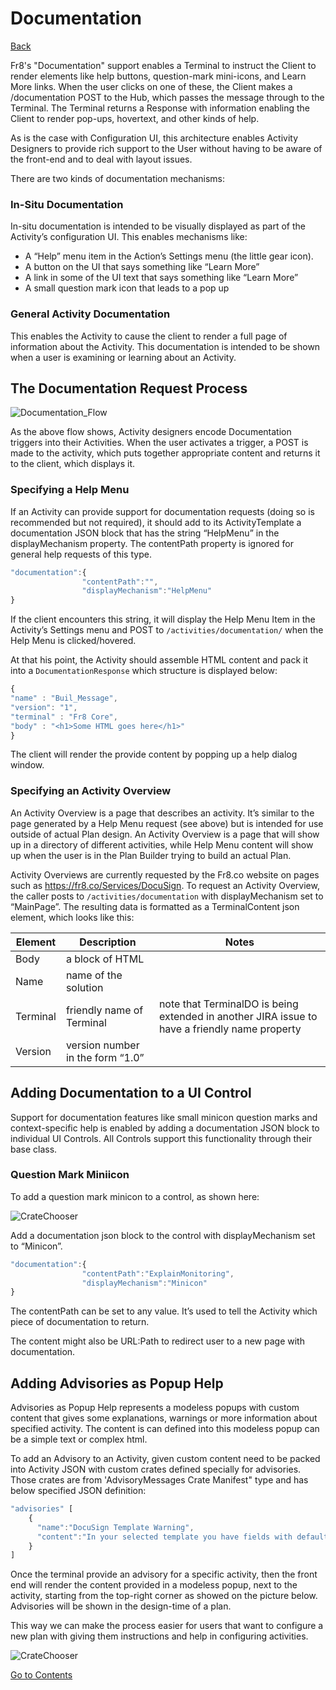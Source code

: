 # Documentation

[Back](/Docs/Home.md)

Fr8's "Documentation" support enables a Terminal to instruct the Client to render elements like help buttons, question-mark mini-icons, and Learn More links. When the user clicks on one of these, the Client makes a /documentation POST to the Hub, which passes the message through to the Terminal. The Terminal returns a Response with information enabling the Client to render pop-ups, hovertext, and other kinds of help. 

As is the case with Configuration UI, this architecture enables Activity Designers to provide rich support to the User without having to be aware of the front-end and to deal with layout issues. 


There are two kinds of documentation mechanisms:

### In-Situ Documentation

In-situ documentation is intended to be visually displayed as part of the Activity’s configuration UI. This enables mechanisms like:

 - A “Help” menu item in the Action’s Settings menu (the little gear icon).
 - A button on the UI that says something like “Learn More”
 - A link in some of the UI text that says something like “Learn More”
 - A small question mark icon that leads to a pop up

### General Activity Documentation

This enables the Activity to cause the client to render a full page of information about the Activity. This documentation is intended to be shown when a user is examining or learning about an Activity.

## The Documentation Request Process

![Documentation_Flow](https://github.com/Fr8org/Fr8Core/blob/master/Docs/img/ActivityDevelopment_DocumentationFlow.png)

 As the above flow shows, Activity designers encode Documentation triggers into their Activities. When the user activates a trigger, a POST is made to the activity, which puts together appropriate content and returns it to the client, which displays it.

### Specifying a Help Menu

If an Activity can provide support for documentation requests (doing so is recommended but not required), it should add to its ActivityTemplate a documentation JSON block that has the string “HelpMenu” in the displayMechanism property. The contentPath property  is ignored for general help requests of this type.

```javascript
"documentation":{
                "contentPath":"",
                "displayMechanism":"HelpMenu"
}
```
If the client encounters this string, it will display the Help Menu Item in the Activity’s Settings menu and POST to  `/activities/documentation/` when the Help Menu is clicked/hovered.

At that his point, the Activity should assemble HTML content and pack it into a `DocumentationResponse` which structure is displayed below:

```javascript
{
"name" : "Buil_Message",
"version": "1",
"terminal" : "Fr8 Core",
"body" : "<h1>Some HTML goes here</h1>"
}
```
The client will render the provide content by popping up a help dialog window.



### Specifying an Activity Overview

An Activity Overview is a page that describes an activity. It’s similar to the page generated by a Help Menu request (see above) but is intended for use outside of actual Plan design. An Activity Overview is a page that will show up in a directory of different activities, while Help Menu content will show up when the user is in the Plan Builder trying to build an actual Plan.

Activity Overviews are currently requested by the Fr8.co website on pages such as https://fr8.co/Services/DocuSign.  To request an Activity Overview, the caller posts to `/activities/documentation` with displayMechanism set to “MainPage”. The resulting data is formatted as a TerminalContent json element, which looks like this:

Element |	Description |	Notes
--- | --- | ---
Body |	a block of HTML	|
Name |	name of the solution	|
Terminal |	friendly name of Terminal |	note that TerminalDO is being extended in another JIRA issue to have a friendly name property
Version |	version number in the form “1.0”	|

## Adding Documentation to a UI Control

Support for documentation features like small minicon question marks and context-specific help is enabled by adding a documentation JSON block to individual UI Controls. All Controls support this functionality through their base class.

### Question Mark Miniicon

To add a question mark minicon to a control, as shown here:

![CrateChooser](https://github.com/Fr8org/Fr8Core/blob/master/Docs/img/ActivityDevelopment_CrateChooser.png)

Add a documentation json block to the control with displayMechanism set to “Minicon”.
```javascript
"documentation":{
                "contentPath":"ExplainMonitoring",
                "displayMechanism":"Minicon"
}
```
The contentPath can be set to any value. It’s used to tell the Activity which piece of documentation to return.

The content might also be URL:Path to redirect user to a new page with documentation.

## Adding Advisories as Popup Help

Advisories as Popup Help represents a modeless popups with custom content that gives some explanations, warnings or more information about specified activity. The content is can defined into this modeless popup can be a simple text or complex html.

To add an Advisory to an Activity, given custom content need to be packed into Activity JSON with custom crates defined specially for advisories. Those crates are from 'AdvisoryMessages Crate Manifest" type and has below specified JSON definition:
```javascript
"advisories" [
    {
      "name":"DocuSign Template Warning",
      "content":"In your selected template you have fields with default values. Those can be changes inside advanced DocuSign UI to  frendlier label."
    }
]
```

Once the terminal provide an advisory for a specific activity, then the front end will render the content provided in a modeless popup, next to the activity, starting from the top-right corner as showed on the picture below. Advisories will be shown in the design-time of a plan.

This way we can make the process easier for users that want to configure a new plan with giving them instructions and help in configuring activities.

  ![CrateChooser](https://github.com/Fr8org/Fr8Core/blob/master/Docs/img/advisoryMessages.png)


[Go to Contents](https://github.com/Fr8org/Fr8Core/blob/master/Docs/Home.md)
